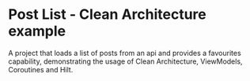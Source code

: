 # Post List - Clean Architecture example
A project that loads a list of posts from an api and provides a favourites capability, 
demonstrating the usage of Clean Architecture, ViewModels, Coroutines and Hilt.
